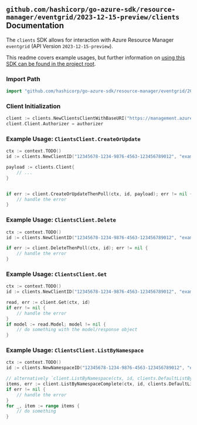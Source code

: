 
## `github.com/hashicorp/go-azure-sdk/resource-manager/eventgrid/2023-12-15-preview/clients` Documentation

The `clients` SDK allows for interaction with Azure Resource Manager `eventgrid` (API Version `2023-12-15-preview`).

This readme covers example usages, but further information on [using this SDK can be found in the project root](https://github.com/hashicorp/go-azure-sdk/tree/main/docs).

### Import Path

```go
import "github.com/hashicorp/go-azure-sdk/resource-manager/eventgrid/2023-12-15-preview/clients"
```


### Client Initialization

```go
client := clients.NewClientsClientWithBaseURI("https://management.azure.com")
client.Client.Authorizer = authorizer
```


### Example Usage: `ClientsClient.CreateOrUpdate`

```go
ctx := context.TODO()
id := clients.NewClientID("12345678-1234-9876-4563-123456789012", "example-resource-group", "namespaceValue", "clientValue")

payload := clients.Client{
	// ...
}


if err := client.CreateOrUpdateThenPoll(ctx, id, payload); err != nil {
	// handle the error
}
```


### Example Usage: `ClientsClient.Delete`

```go
ctx := context.TODO()
id := clients.NewClientID("12345678-1234-9876-4563-123456789012", "example-resource-group", "namespaceValue", "clientValue")

if err := client.DeleteThenPoll(ctx, id); err != nil {
	// handle the error
}
```


### Example Usage: `ClientsClient.Get`

```go
ctx := context.TODO()
id := clients.NewClientID("12345678-1234-9876-4563-123456789012", "example-resource-group", "namespaceValue", "clientValue")

read, err := client.Get(ctx, id)
if err != nil {
	// handle the error
}
if model := read.Model; model != nil {
	// do something with the model/response object
}
```


### Example Usage: `ClientsClient.ListByNamespace`

```go
ctx := context.TODO()
id := clients.NewNamespaceID("12345678-1234-9876-4563-123456789012", "example-resource-group", "namespaceValue")

// alternatively `client.ListByNamespace(ctx, id, clients.DefaultListByNamespaceOperationOptions())` can be used to do batched pagination
items, err := client.ListByNamespaceComplete(ctx, id, clients.DefaultListByNamespaceOperationOptions())
if err != nil {
	// handle the error
}
for _, item := range items {
	// do something
}
```

